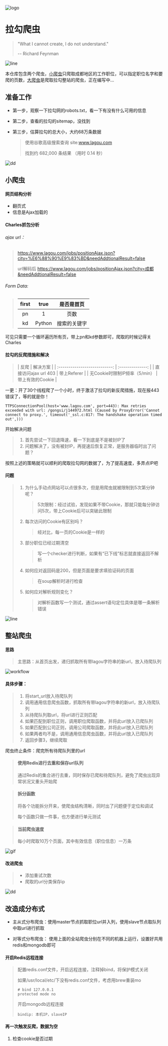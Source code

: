 ![logo](https://github.com/huangke19/LagouSpider/raw/master/lines/logo.jpg)


# 拉勾爬虫

> "What I cannot create, I do not understand."
>
> -- Richard Feynman

![line](https://github.com/huangke19/LagouSpider/raw/master/lines/bird.jpg)

本仓库包含两个爬虫，[小爬虫](https://github.com/huangke19/LagouSpider/blob/master/lagou_index.py)只爬取成都地区的工作职位，可以指定职位名字和要爬的页数，[大爬虫](https://github.com/huangke19/LagouSpider/blob/master/lagou_whole_site.py)是爬取拉勾整站的爬虫，正在编写中...



## 准备工作

- 第一步，观察一下拉勾网的robots.txt，看一下有没有什么可用的信息

- 第二步，查看的拉勾的sitemap，没找到

- 第三步，估算拉勾的总大小，大约68万条数据

  > 使用谷歌高级搜索查询 site:www.lagou.com
  >
  > 找到约 682,000 条结果 （用时 0.14 秒） 



![dd](https://github.com/huangke19/LagouSpider/raw/master/lines/bird.jpg)



## 小爬虫


#### 网页结构分析

- 翻页式
- 信息是Ajax加载的



#### Charles抓包分析

###### ajax url：

> https://www.lagou.com/jobs/positionAjax.json?city=%E6%88%90%E9%83%BD&needAddtionalResult=false
>
> url解码后 https://www.lagou.com/jobs/positionAjax.json?city=成都&needAddtionalResult=false

###### Form Data:

> | first |  true  |  是否是首页  |
> | :---: | :----: | :----------: |
> |  pn   |   1    |     页数     |
> |  kd   | Python | 搜索的关键字 |


可见只需要一个循环遍历所有页，带上pn和kd参数即可，爬取的时候记得关Charles



#### 拉勾的反爬措施和解决

>|             反爬              |     解决方案     |
| :---------------------------: | :--------------: |
|     直接访问ajax url 403      |   带上Referer    |
| 无Cookie时限制IP频率（5/min） | 带上有效的Cookie |



一更：开了30个线程爬了一个小时，终于激活了拉勾的新反爬措施，现在报443错误了，等的就是你！

```
TTPSConnectionPool(host='www.lagou.com', port=443): Max retries exceeded with url: /gongsi/j144972.html (Caused by ProxyError('Cannot connect to proxy.', timeout('_ssl.c:817: The handshake operation timed out',)))
```

开始解决问题

> 1. 首先尝试一下回退降速，看一下到底是不是被封IP了
> 2. 问题解决了，没有被封IP，再提速后恢复正常，是服务器临时出了问题？
>

按照上述的策略就可以顺利的爬取拉勾网的数据了，为了提高速度，多弄点IP吧



#### 问题

> 1. 为什么手动点网站可以点很多次，但是用爬虫就被限制到5次第分钟呢？
>
>    > 5次限制：经过试验，发现如果不带Cookie，那就只能每分钟访问5次，带上Cookie后可以突破此限制
>
> 2. 每次访问的Cookie有区别吗？
>
>    > 经对比，每一页的Cookie是一样的
>
> 3. 部分职位已经过期清空
>
>    > 写一个checker进行判断，如果有“已下线”标志就直接返回不解析
>
> 4. 如何应对返回码是200，但是页面是要求填验证码的页面
>
>    > 在soup解析时进行检查
>
> 5. 如何应对解析规则变化？
>
>    > 对解析函数写一个测试，通过assert语句定位具体是哪一条解析错误
>





![line](https://github.com/huangke19/LagouSpider/raw/master/lines/bird.jpg)

## 整站爬虫



#### 思路

> 主思路：从首页出发，递归抓取所有带lagou字符串的新url，放入待爬队列
>

![workflow](https://github.com/huangke19/LagouSpider/raw/master/workflow.jpg)

#### 具体步骤：

> 1. 将start_url放入待爬队列
> 2. 调用通用信息爬虫函数，抓取所有带lagou字符串的新url，放入待爬队列
> 3. 从待爬队列取url，将url进行正则匹配
> 4. 如果匹配到职位正则，调用职位爬取函数，并将此url放入已爬队列
> 5. 如果匹配到公司正则，调用公司爬取函数，并将此url放入已爬队列
> 6. 如果两者均不是，调用通用信息爬虫函数，并将此url放入已爬队列
> 7. 返回步骤3，继续爬取
>

爬虫终止条件：爬完所有待爬队列里的url



> #### 使用Redis进行去重和保存url队列
>
> 通过Redis的集合进行去重，同时保存已爬和待爬队列，避免了爬虫出现异常状况又重头开始爬
>



> #### 拆分函数
>
> 将各个功能拆分开来，使爬虫结构清晰，同时出了问题便于定位和调试
>
> 每个函数只做一件事，也方便进行单元测试
>



> #### 当前爬虫速度
>
> 每小时爬取10万个页面，其中有效信息（职位信息）一万条
>



![gif](https://github.com/huangke19/LagouSpider/raw/master/gif.gif)



#### 改进爬虫

> - 添加重试次数
> - 爬取的url分类保存ip
>





![dd](https://github.com/huangke19/LagouSpider/raw/master/lines/bird.jpg)





## 改造成分布式

- 主从式分布爬虫：使用master节点抓取职位url并入列，使用slave节点取队列中取url进行抓取

- 对等式分布爬虫： 使用上面的全站爬虫分别在不同的机器上运行，设置好共用redis和mongodb即可




#### 开启Redis远程连接

> 配置redis.conf文件，开启远程连接，注释掉bind，将保护模式关闭
>
> 如果/usr/local/etc/下没有redis.conf文件，考虑用brew重装mo
>
> ```
> # bind 127.0.0.1 
> protected mode no
> ```
>
> 开启mongodb远程连接
>
> ```
> bindip: 本机IP，slaveIP
> ```
>



#### 再一次触发反爬，数据为空

1. 检查cookie是否过期